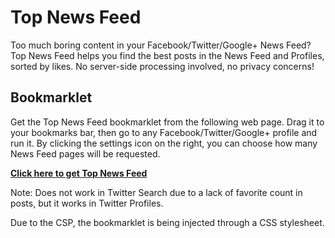 Top News Feed
=============

Too much boring content in your Facebook/Twitter/Google+ News Feed? Top News Feed helps you find the best posts in the News Feed and Profiles, sorted by likes. No server-side processing involved, no privacy concerns!

Bookmarklet
-----------

Get the Top News Feed bookmarklet from the following web page. Drag it to your bookmarks bar, then go to any Facebook/Twitter/Google+ profile and run it. By clicking the settings icon on the right, you can choose how many News Feed pages will be requested.

**[Click here to get Top News Feed](https://niutech.github.io/topnewsfeed/)**

Note: Does not work in Twitter Search due to a lack of favorite count in posts, but it works in Twitter Profiles.

Due to the CSP, the bookmarklet is being injected through a CSS stylesheet.
